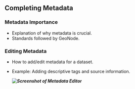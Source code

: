 ## Completing Metadata

### Metadata Importance
- Explanation of why metadata is crucial.
- Standards followed by GeoNode.

### Editing Metadata
- How to add/edit metadata for a dataset.
- Example: Adding descriptive tags and source information.

   _**![Screenshot of Metadata Editor](path/to/screenshot.png)**_